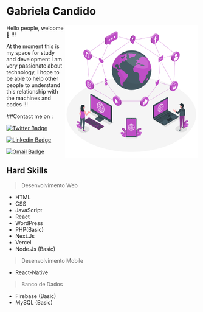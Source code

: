 
# Gabriela Candido 

<img align="right" src="https://raw.githubusercontent.com/Gabysx/Gabysx/main/image.png" width="350"/>


Hello people, welcome 🙋 !!!

At the moment this is my space for study and development
I am very passionate about technology, I hope to be able to help other people to understand this relationship with the machines and codes !!!

##Contact me on : 

[![Twitter Badge](https://img.shields.io/badge/-@gaby_cand-1da1f2?style=flat-square&labelColor=1da1f2&logo=twitter&logoColor=white&link=https://twitter.com/gaby_cand)](https://twitter.com/gaby_cand) 

[![Linkedin Badge](https://img.shields.io/badge/-Gabriela%20Candido-0a66c2?style=flat-square&logo=Linkedin&logoColor=white&link=https://www.linkedin.com/in/gabriela-candido-86a90a141/)](https://www.linkedin.com/in/gabriela-candido-86a90a141/) 

[![Gmail Badge](https://img.shields.io/badge/-gabriela.candido.dev@gmail.com-ea4335?style=flat-square&logo=Gmail&logoColor=white&link=mailto:gabriela.candido.dev@gmail.com)](mailto:gabriela.candido.dev@gmail.com)

## Hard Skills 

> Desenvolvimento Web 
- HTML
- CSS
- JavaScript
- React
- WordPress
- PHP(Basic)
- Next.Js
- Vercel
- Node.Js (Basic)

> Desenvolvimento Mobile 
- React-Native

> Banco de Dados 
- Firebase (Basic)
- MySQL (Basic)



